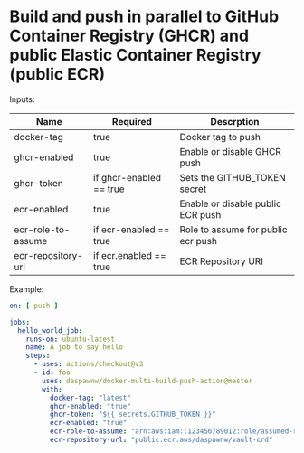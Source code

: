 # Build and push in parallel to GitHub Container Registry (GHCR) and public Elastic Container Registry (public ECR)

Inputs:

| Name               | Required                | Descrption                         |
|--------------------|-------------------------|------------------------------------|
| docker-tag         | true                    | Docker tag to push                 |
| ghcr-enabled       | true                    | Enable or disable GHCR push        |
| ghcr-token         | if ghcr-enabled == true | Sets the GITHUB_TOKEN secret       |
| ecr-enabled        | true                    | Enable or disable public ECR push  |
| ecr-role-to-assume | if ecr-enabled == true  | Role to assume for public ecr push |
| ecr-repository-url | if ecr.enabled == true  | ECR Repository URI                 |

Example:

```yaml
on: [ push ]

jobs:
  hello_world_job:
    runs-on: ubuntu-latest
    name: A job to say hello
    steps:
      - uses: actions/checkout@v3
      - id: foo
        uses: daspawnw/docker-multi-build-push-action@master
        with:
          docker-tag: "latest"
          ghcr-enabled: "true"
          ghcr-token: "${{ secrets.GITHUB_TOKEN }}"
          ecr-enabled: "true"
          ecr-role-to-assume: "arn:aws:iam::123456789012:role/assumed-role-for-push"
          ecr-repository-url: "public.ecr.aws/daspawnw/vault-crd"
```